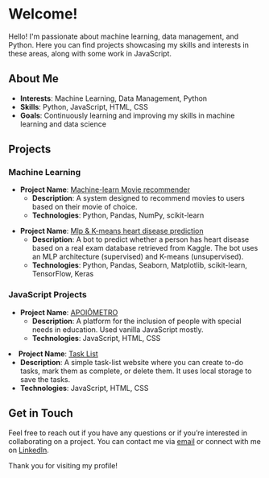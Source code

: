 <h1>Welcome!</h1>

<p>Hello! I'm passionate about machine learning, data management, and Python. Here you can find projects showcasing my skills and interests in these areas, along with some work in JavaScript.</p>

<h2>About Me</h2>

<ul>
  <li><strong>Interests</strong>: Machine Learning, Data Management, Python</li>
  <li><strong>Skills</strong>: Python, JavaScript, HTML, CSS</li>
  <li><strong>Goals</strong>: Continuously learning and improving my skills in machine learning and data science</li>
</ul>

<h2>Projects</h2>

<h3>Machine Learning</h3>

<ul>
  <li><strong>Project Name</strong>: <a href="https://python-movie-recommender-rs5jppkdkufqixpnlqpg8k.streamlit.app/">Machine-learn Movie recommender</a>
    <ul>
      <li><strong>Description</strong>: A system designed to recommend movies to users based on their movie of choice.</li>
      <li><strong>Technologies</strong>: Python, Pandas, NumPy, scikit-learn</li>
    </ul>
  </li>
</ul>

<ul>
  <li><strong>Project Name</strong>: <a href="https://colab.research.google.com/github/Samuel-Buarque/Machine-_Learn_Python/blob/main/heart_disease_analise.ipynb">Mlp & K-means heart disease prediction</a>
    <ul>
<li><strong>Description</strong>: A bot to predict whether a person has heart disease based on a real exam database retrieved from Kaggle. The bot uses an MLP architecture (supervised) and K-means (unsupervised).</li>   
<li><strong>Technologies</strong>: Python, Pandas, Seaborn, Matplotlib, scikit-learn, TensorFlow, Keras</li>
    </ul>
  </li>
</ul>

<h3>JavaScript Projects</h3>

<ul>
  <li><strong>Project Name</strong>: <a href="link">APOIÔMETRO</a>
    <ul>
      <li><strong>Description</strong>: A platform for the inclusion of people with special needs in education. Used vanilla JavaScript mostly.</li>
      <li><strong>Technologies</strong>: JavaScript, HTML, CSS</li>
    </ul>
  </li>
</ul>

  <li><strong>Project Name</strong>: <a href="https://task-list-beta-two.vercel.app/">Task List</a>
    <ul>
      <li><strong>Description</strong>: A simple task-list website where you can create to-do tasks, mark them as complete, or delete them. It uses local storage to save the tasks.</li>
      <li><strong>Technologies</strong>: JavaScript, HTML, CSS</li>
    </ul>

<h2>Get in Touch</h2>

<p>Feel free to reach out if you have any questions or if you’re interested in collaborating on a project. You can contact me via <a href="mailto:samuelbuarquefilho@gmail.com">email</a> or connect with me on <a href="https://www.linkedin.com/in/samuel-buarque">LinkedIn</a>.</p>

<p>Thank you for visiting my profile!</p>
